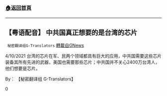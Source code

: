 ###  [:house:返回首頁](https://github.com/ourhimalayas/txt)
---

## 【粤语配音】 中共国真正想要的是台湾的芯片
` 秘密翻译组G-Translators` [轉載自GNews](https://gnews.org/zh-hans/1127266/)

4/10/2021 台湾的芯片在军、民两个领域都具有巨大的应用，中共国需要这些芯片装备其所有先进的武器，美国也需要那些芯片；中共国并不关心2400万台湾人，他们想要是芯片。

By： 【秘密翻译组 G-Translators】

0
